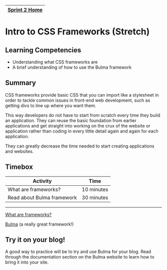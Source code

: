 [Sprint 2 Home](README.md)|
---|


# Intro to CSS Frameworks (Stretch)

## Learning Competencies

- Understanding what CSS frameworks are
- A brief understanding of how to use the Bulma framework

## Summary

CSS frameworks provide basic CSS that you can import like a stylesheet in order to tackle common issues in front-end web development, such as getting divs to line up where you want them.

This way developers do not have to start from scratch every time they build an application. They can reuse the basic foundation from earlier applications and get straight into working on the crux of the website or application rather than coding in every little detail again and again for each application.

They can greatly decrease the time needed to start creating applications and websites.

## Timebox

Activity | Time|
------------|----------|
What are frameworks? | 10 minutes |
Read about Bulma framework | 30 minutes |

---


[What are frameworks?](http://www.awwwards.com/what-are-frameworks-22-best-responsive-css-frameworks-for-web-design.html) 

[Bulma](https://bulma.io/) (a really great framework!)

## Try it on your blog!
A good way to practice will be to try and use Bulma for your blog. Read through the documentation section on the Bulma website to learn how to bring it into your site.  
